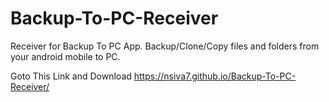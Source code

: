 # Backup-To-PC-Receiver
Receiver for Backup To PC App. Backup/Clone/Copy files and folders from your android mobile to PC.


Goto This Link and Download https://nsiva7.github.io/Backup-To-PC-Receiver/
